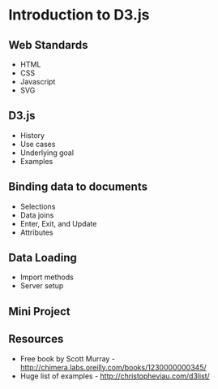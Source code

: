 # Introduction to D3.js

## Web Standards
* HTML
* CSS
* Javascript
* SVG

## D3.js
* History
* Use cases
* Underlying goal
* Examples

## Binding data to documents
* Selections
* Data joins
* Enter, Exit, and Update
* Attributes

## Data Loading
* Import methods
* Server setup

## Mini Project

## Resources
* Free book by Scott Murray - http://chimera.labs.oreilly.com/books/1230000000345/
* Huge list of examples - http://christopheviau.com/d3list/
